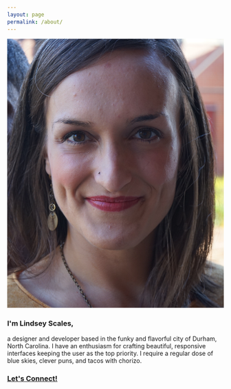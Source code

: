 ```yaml
---
layout: page
permalink: /about/
---
```

<div class="view-wrapper view-wrapper--flex">
  <div class="grid">
    <div class="grid__block">
      <img class="img--about" src="/images/LindseyScales.jpg" alt="Lindsey Scales" />
    </div>
    <div class="grid__block">
      <h3>I'm Lindsey Scales,</h3>
      <p>a designer and developer based in the funky and flavorful city of Durham, North Carolina. I have an enthusiasm for crafting beautiful, responsive interfaces keeping the user as the top priority. I require a regular dose of blue skies, clever puns, and tacos with chorizo.</p>
      <h3><a href="https://www.linkedin.com/in/lindsey-scales/">Let's Connect!</a></h3>
    </div>
  </div>
</div>  